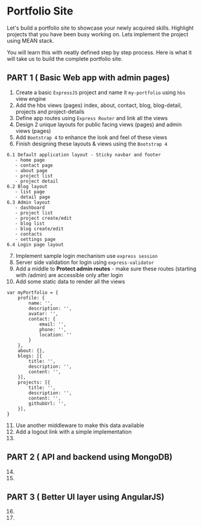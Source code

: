 # Portfolio Site

Let's build a portfolio site to showcase your newly acquired skills. Highlight projects that you have been busy working on. Lets implement the project using MEAN stack. 

You will learn this with neatly defined step by step process. Here is what it will take us to build the complete portfolio site.

## PART 1 ( Basic Web app with admin pages)
 1. Create a basic `ExpressJS` project and name it `my-portfolio` using `hbs` view engine
 2. Add the hbs views (pages) index, about, contact, blog, blog-detail, projects and project-details
 3. Define app routes using `Express Router` and link all the views
 4. Design 2 unique layouts for public facing views (pages) and admin views (pages)
 5. Add `Bootstrap 4` to enhance the look and feel of these views
 6. Finish designing these layouts & views using the `Bootstrap 4`
 
 ```
6.1 Default application layout - Sticky navbar and footer
	- home page
	- contact page
	- about page
	- project list
	- project detail
6.2 Blog layout
	- list page
	- detail page
6.3 Admin layout
	- dashboard
	- project list
	- project create/edit
	- blog list
	- blog create/edit
	- contacts
	- settings page
6.4 Login page layout
```

7. Implement sample login mechanism use `express session`
8. Server side validation for login using `express-validator`
9. Add a middle to **Protect admin routes** - make sure these routes (starting with /admin) are accessible only after login
10. Add some static data to render all the views
```
var myPortfolio = {
	profile: {
		name: '',
		description: '',
		avatar: '',
		contact: {
			email: '',
			phone: '',
			location: ''
		}
	},
	about: {},
	blogs: [{
		title: '',
		description: '',
		content: '',
	}],
	projects: [{
		title: '',
		description: '',
		content: '',
		githubUrl: '',
	}],
}
```
11. Use another middleware to make this data available
12. Add a logout link with a simple implementation
13. 

## PART 2 ( API and backend using MongoDB)
14. 
15. 
## PART 3 ( Better UI layer using AngularJS)
16. 
17. 

